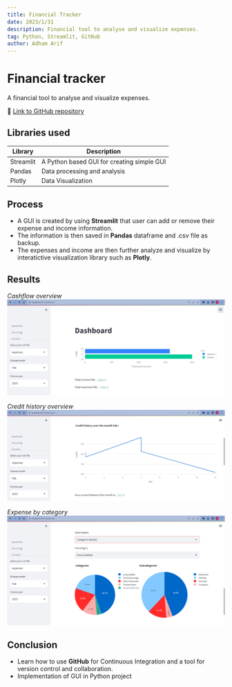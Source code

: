 ```yaml
---
title: Financial Tracker
date: 2023/1/31
description: Financial tool to analyse and visualize expenses.
tag: Python, Streamlit, GitHub
author: Adham Arif
---
```


# Financial tracker
A financial tool to analyse and visualize expenses.

🔗 [Link to GitHub repository](https://github.com/till-teb/expenses-management-tool)

## Libraries used

| **Library** | **Description** |
| ---------- | --------------------------------------------------------------------------------------------------------------------------- |
| Streamlit   | A Python based GUI for creating simple GUI   |
| Pandas     | Data processing and analysis |
| Plotly      | Data Visualization |

## Process

* A GUI is created by using **Streamlit** that user can add or remove their expense and income information.
* The information is then saved in **Pandas** dataframe and .csv file as backup.
* The expenses and income are then further analyze and visualize by interatictive visualization library such as **Plotly**.

## Results

*Cashflow overview*
![Graph photo](https://github.com/adhamarif/portfolio/blob/main/public/images/overview-1.png?raw=true)

*Credit history overview*
![Graph photo](../../public/images/overview-2.png)

*Expense by category*
![Graph photo](../../public/images/overview-3.png)

## Conclusion

* Learn how to use **GitHub** for Continuous Integration and a tool for version control and collaboration.
* Implementation of GUI in Python project
